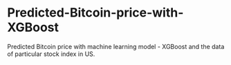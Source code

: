 # Predicted-Bitcoin-price-with-XGBoost
Predicted Bitcoin price with machine learning model - XGBoost and the data of particular stock index in US.
